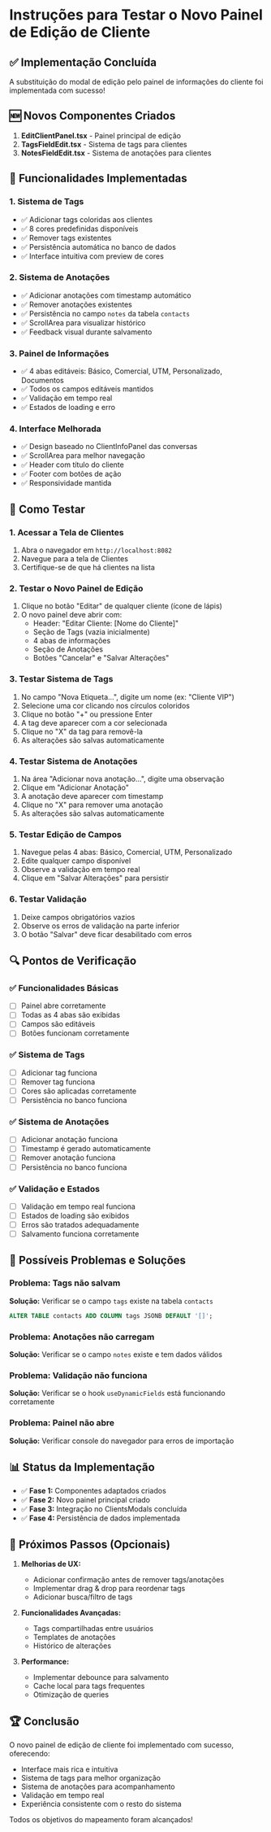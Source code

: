 # Instruções para Testar o Novo Painel de Edição de Cliente

## ✅ Implementação Concluída

A substituição do modal de edição pelo painel de informações do cliente foi implementada com sucesso!

## 🆕 Novos Componentes Criados

1. **EditClientPanel.tsx** - Painel principal de edição
2. **TagsFieldEdit.tsx** - Sistema de tags para clientes
3. **NotesFieldEdit.tsx** - Sistema de anotações para clientes

## 🔧 Funcionalidades Implementadas

### 1. Sistema de Tags
- ✅ Adicionar tags coloridas aos clientes
- ✅ 8 cores predefinidas disponíveis
- ✅ Remover tags existentes
- ✅ Persistência automática no banco de dados
- ✅ Interface intuitiva com preview de cores

### 2. Sistema de Anotações
- ✅ Adicionar anotações com timestamp automático
- ✅ Remover anotações existentes
- ✅ Persistência no campo `notes` da tabela `contacts`
- ✅ ScrollArea para visualizar histórico
- ✅ Feedback visual durante salvamento

### 3. Painel de Informações
- ✅ 4 abas editáveis: Básico, Comercial, UTM, Personalizado, Documentos
- ✅ Todos os campos editáveis mantidos
- ✅ Validação em tempo real
- ✅ Estados de loading e erro

### 4. Interface Melhorada
- ✅ Design baseado no ClientInfoPanel das conversas
- ✅ ScrollArea para melhor navegação
- ✅ Header com título do cliente
- ✅ Footer com botões de ação
- ✅ Responsividade mantida

## 🧪 Como Testar

### 1. Acessar a Tela de Clientes
1. Abra o navegador em `http://localhost:8082`
2. Navegue para a tela de Clientes
3. Certifique-se de que há clientes na lista

### 2. Testar o Novo Painel de Edição
1. Clique no botão "Editar" de qualquer cliente (ícone de lápis)
2. O novo painel deve abrir com:
   - Header: "Editar Cliente: [Nome do Cliente]"
   - Seção de Tags (vazia inicialmente)
   - 4 abas de informações
   - Seção de Anotações
   - Botões "Cancelar" e "Salvar Alterações"

### 3. Testar Sistema de Tags
1. No campo "Nova Etiqueta...", digite um nome (ex: "Cliente VIP")
2. Selecione uma cor clicando nos círculos coloridos
3. Clique no botão "+" ou pressione Enter
4. A tag deve aparecer com a cor selecionada
5. Clique no "X" da tag para removê-la
6. As alterações são salvas automaticamente

### 4. Testar Sistema de Anotações
1. Na área "Adicionar nova anotação...", digite uma observação
2. Clique em "Adicionar Anotação"
3. A anotação deve aparecer com timestamp
4. Clique no "X" para remover uma anotação
5. As alterações são salvas automaticamente

### 5. Testar Edição de Campos
1. Navegue pelas 4 abas: Básico, Comercial, UTM, Personalizado
2. Edite qualquer campo disponível
3. Observe a validação em tempo real
4. Clique em "Salvar Alterações" para persistir

### 6. Testar Validação
1. Deixe campos obrigatórios vazios
2. Observe os erros de validação na parte inferior
3. O botão "Salvar" deve ficar desabilitado com erros

## 🔍 Pontos de Verificação

### ✅ Funcionalidades Básicas
- [ ] Painel abre corretamente
- [ ] Todas as 4 abas são exibidas
- [ ] Campos são editáveis
- [ ] Botões funcionam corretamente

### ✅ Sistema de Tags
- [ ] Adicionar tag funciona
- [ ] Remover tag funciona
- [ ] Cores são aplicadas corretamente
- [ ] Persistência no banco funciona

### ✅ Sistema de Anotações
- [ ] Adicionar anotação funciona
- [ ] Timestamp é gerado automaticamente
- [ ] Remover anotação funciona
- [ ] Persistência no banco funciona

### ✅ Validação e Estados
- [ ] Validação em tempo real funciona
- [ ] Estados de loading são exibidos
- [ ] Erros são tratados adequadamente
- [ ] Salvamento funciona corretamente

## 🐛 Possíveis Problemas e Soluções

### Problema: Tags não salvam
**Solução:** Verificar se o campo `tags` existe na tabela `contacts`
```sql
ALTER TABLE contacts ADD COLUMN tags JSONB DEFAULT '[]';
```

### Problema: Anotações não carregam
**Solução:** Verificar se o campo `notes` existe e tem dados válidos

### Problema: Validação não funciona
**Solução:** Verificar se o hook `useDynamicFields` está funcionando corretamente

### Problema: Painel não abre
**Solução:** Verificar console do navegador para erros de importação

## 📊 Status da Implementação

- ✅ **Fase 1:** Componentes adaptados criados
- ✅ **Fase 2:** Novo painel principal criado
- ✅ **Fase 3:** Integração no ClientsModals concluída
- ✅ **Fase 4:** Persistência de dados implementada

## 🎯 Próximos Passos (Opcionais)

1. **Melhorias de UX:**
   - Adicionar confirmação antes de remover tags/anotações
   - Implementar drag & drop para reordenar tags
   - Adicionar busca/filtro de tags

2. **Funcionalidades Avançadas:**
   - Tags compartilhadas entre usuários
   - Templates de anotações
   - Histórico de alterações

3. **Performance:**
   - Implementar debounce para salvamento
   - Cache local para tags frequentes
   - Otimização de queries

## 🏆 Conclusão

O novo painel de edição de cliente foi implementado com sucesso, oferecendo:
- Interface mais rica e intuitiva
- Sistema de tags para melhor organização
- Sistema de anotações para acompanhamento
- Validação em tempo real
- Experiência consistente com o resto do sistema

Todos os objetivos do mapeamento foram alcançados!